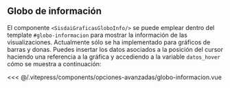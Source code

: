 <script setup>
      import GloboInfo from "../../../.vitepress/components/opciones-avanzadas/globo-informacion.vue"

</script>

## Globo de información

El componente `<SisdaiGraficasGloboInfo/>` se puede emplear dentro del template `#globo-informacion` para mostrar la información de las visualizaciones. Actualmente sólo se ha implementado para gráficos de barras y donas. Puedes insertar los datos asociados a la posición del cursor haciendo una referencia a la gráfica y accediendo a la variable `datos_hover` cómo se muestra a continuación:

<GloboInfo/>
<<< @/.vitepress/components/opciones-avanzadas/globo-informacion.vue
